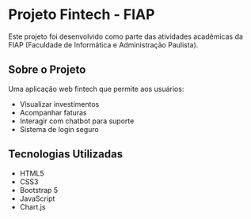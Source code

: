 # Projeto Fintech - FIAP

Este projeto foi desenvolvido como parte das atividades acadêmicas da FIAP (Faculdade de Informática e Administração Paulista).

## Sobre o Projeto

Uma aplicação web fintech que permite aos usuários:
- Visualizar investimentos
- Acompanhar faturas
- Interagir com chatbot para suporte
- Sistema de login seguro

## Tecnologias Utilizadas

- HTML5
- CSS3
- Bootstrap 5
- JavaScript
- Chart.js
